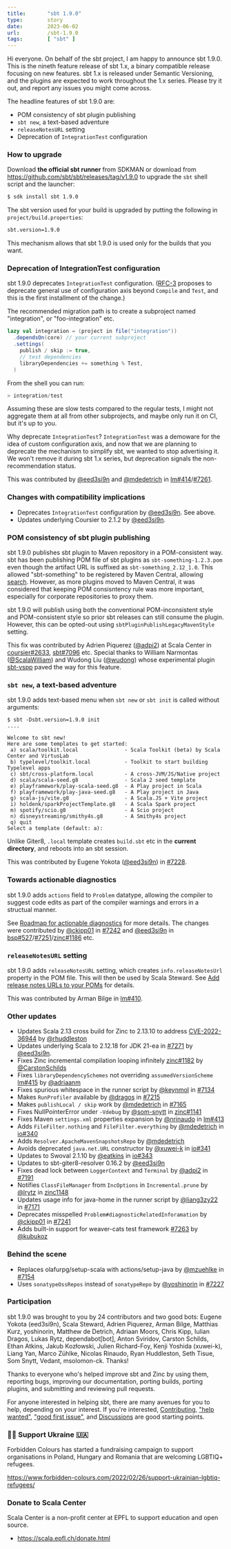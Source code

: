 ```yaml
---
title:       "sbt 1.9.0"
type:        story
date:        2023-06-02
url:         /sbt-1.9.0
tags:        [ "sbt" ]
---
```


Hi everyone. On behalf of the sbt project, I am happy to announce sbt 1.9.0. This is the nineth feature release of sbt 1.x, a binary compatible release focusing on new features. sbt 1.x is released under Semantic Versioning, and the plugins are expected to work throughout the 1.x series. Please try it out, and report any issues you might come across.

The headline features of sbt 1.9.0 are:

- POM consistency of sbt plugin publishing
- `sbt new`, a text-based adventure
- `releaseNotesURL` setting
- Deprecation of `IntegrationTest` configuration

<!--more-->

### How to upgrade

Download **the official sbt runner** from SDKMAN or download from <https://github.com/sbt/sbt/releases/tag/v1.9.0> to upgrade the `sbt` shell script and the launcher:

```bash
$ sdk install sbt 1.9.0
```

The sbt version used for your build is upgraded by putting the following in `project/build.properties`:

```bash
sbt.version=1.9.0
```

This mechanism allows that sbt 1.9.0 is used only for the builds that you want.

<a id="IntegrationTest"></a>

### Deprecation of IntegrationTest configuration

sbt 1.9.0 deprecates `IntegrationTest` configuration. ([RFC-3](/sbt-drop-custom-config/) proposes to deprecate general use of configuration axis beyond `Compile` and `Test`, and this is the first installment of the change.)

The recommended migration path is to create a subproject named "integration", or "foo-integration" etc.

```scala
lazy val integration = (project in file("integration"))
  .dependsOn(core) // your current subproject
  .settings(
    publish / skip := true,
    // test dependencies
    libraryDependencies += something % Test,
  )
```

From the shell you can run:

```scala
> integration/test
```

Assuming these are slow tests compared to the regular tests, I might not aggregate them at all from other subprojects, and maybe only run it on CI, but it's up to you.

Why deprecate `IntegrationTest`? `IntegrationTest` was a demoware for the idea of custom configuration axis, and now that we are planning to deprecate the mechanism to simplify sbt, we wanted to stop advertising it. We won't remove it during sbt 1.x series, but deprecation signals the non-recommendation status.

This was contributed by [@eed3si9n][@eed3si9n] and [@mdedetrich][@mdedetrich] in [lm#414][lm414]/[#7261][7261].

### Changes with compatibility implications

- Deprecates `IntegrationTest` configuration by [@eed3si9n][@eed3si9n]. See above.
- Updates underlying Coursier to 2.1.2 by [@eed3si9n][@eed3si9n].

<a id="pom"></a>
### POM consistency of sbt plugin publishing

sbt 1.9.0 publishes sbt plugin to Maven repository in a POM-consistent way. sbt has been publishing POM file of sbt plugins as `sbt-something-1.2.3.pom` even though the artifact URL is suffixed as `sbt-something_2.12_1.0`. This allowed "sbt-something" to be registered by Maven Central, allowing [search](https://central.sonatype.com/search?smo=true&q=sbt-pgp). However, as more plugins moved to Maven Central, it was considered that keeping POM consisntency rule was more important, especially for corporate repositories to proxy them.

sbt 1.9.0 will publish using both the conventional POM-inconsistent style and POM-consistent style so prior sbt releases can still consume the plugin. However, this can be opted-out using `sbtPluginPublishLegacyMavenStyle` setting.

This fix was contributed by Adrien Piquerez ([@adpi2][@adpi2]) at Scala Center in [coursier#2633][coursier2633], [sbt#7096][7096] etc. Special thanks to William Narmontas ([@ScalaWilliam][@ScalaWilliam]) and Wudong Liu ([@wudong][@wudong]) whose experimental plugin [sbt-vspp](https://github.com/esbeetee/sbt-vspp) paved the way for this feature.

<a id="init"></a>
### `sbt new`, a text-based adventure

sbt 1.9.0 adds text-based menu when `sbt new` or `sbt init` is called without arguments:

```
$ sbt -Dsbt.version=1.9.0 init
....

Welcome to sbt new!
Here are some templates to get started:
 a) scala/toolkit.local               - Scala Toolkit (beta) by Scala Center and VirtusLab
 b) typelevel/toolkit.local           - Toolkit to start building Typelevel apps
 c) sbt/cross-platform.local          - A cross-JVM/JS/Native project
 d) scala/scala-seed.g8               - Scala 2 seed template
 e) playframework/play-scala-seed.g8  - A Play project in Scala
 f) playframework/play-java-seed.g8   - A Play project in Java
 g) scala-js/vite.g8                  - A Scala.JS + Vite project
 i) holdenk/sparkProjectTemplate.g8   - A Scala Spark project
 m) spotify/scio.g8                   - A Scio project
 n) disneystreaming/smithy4s.g8       - A Smithy4s project
 q) quit
Select a template (default: a):
```

Unlike Giter8, `.local` template creates `build.sbt` etc in the **current directory**, and reboots into an sbt session.

This was contributed by Eugene Yokota ([@eed3si9n][@eed3si9n]) in [#7228][7228].

### Towards actionable diagnostics

sbt 1.9.0 adds `actions` field to `Problem` datatype, allowing the compiler to suggest code edits as part of the compiler warnings and errors in a structual manner.

See [Roadmap for actionable diagnostics][actionable] for more details. The changes were contributed by [@ckipp01][@ckipp01] in [#7242][7242] and [@eed3si9n][@eed3si9n] in [bsp#527][bsp527]/[#7251][7251]/[zinc#1186][zinc1186] etc.

### `releaseNotesURL` setting

sbt 1.9.0 adds `releaseNotesURL` setting, which creates `info.releaseNotesUrl` property in the POM file. This will then be used by Scala Steward. See [
Add release notes URLs to your POMs](https://contributors.scala-lang.org/t/add-release-notes-urls-to-your-poms/6059/1) for details.

This was contributed by Arman Bilge in [lm#410][lm410].

### Other updates

- Updates Scala 2.13 cross build for Zinc to 2.13.10 to address [CVE-2022-36944](https://cve.mitre.org/cgi-bin/cvename.cgi?name=CVE-2022-36944) by [@rhuddleston][@rhuddleston]
- Updates underlying Scala to 2.12.18 for JDK 21-ea in [#7271][7271] by [@eed3si9n][@eed3si9n].
- Fixes Zinc incremental compilation looping infinitely [zinc#1182][zinc1182] by [@CarstonSchilds][@CarstonSchilds]
- Fixes `libraryDependencySchemes` not overriding `assumedVersionScheme` [lm#415][lm415] by [@adriaanm][@adriaanm]
- Fixes spurious whitespace in the runner script by [@keynmol][@keynmol] in [#7134][7134]
- Makes `RunProfiler` available by [@dragos][@dragos] in [#7215][7215]
- Makes `publishLocal / skip` work by [@mdedetrich][@mdedetrich] in [#7165][7165]
- Fixes NullPointerError under `-Vdebug` by [@som-snytt][@som-snytt] in [zinc#1141][zinc1141]
- Fixes Maven `settings.xml` properties expansion by [@nrinaudo][@nrinaudo] in [lm#413][lm413]
- Adds `FileFilter.nothing` and `FileFilter.everything` by [@mdedetrich][@mdedetrich] in [io#340][io340]
- Adds `Resolver.ApacheMavenSnapshotsRepo` by [@mdedetrich][@mdedetrich]
- Avoids deprecated `java.net.URL` constructor by [@xuwei-k][@xuwei-k] in [io#341][io341]
- Updates to Swoval 2.1.10 by [@eatkins][@eatkins] in [io#343][io343]
- Updates to sbt-giter8-resolver 0.16.2 by [@eed3si9n][@eed3si9n]
- Fixes dead lock between `LoggerContext` and `Terminal` by [@adpi2][@adpi2] in [#7191][7191]
- Notifies `ClassFileManager` from `IncOptions` in `Incremental.prune` by [@lrytz] in [zinc1148][zinc1148]
- Updates usage info for java-home in the runner script by [@liang3zy22][@liang3zy22] in [#7171][7171]
- Deprecates misspelled `Problem#diagnosticRelatedInforamation` by [@ckipp01][@ckipp01] in [#7241][7241]
- Adds built-in support for weaver-cats test framework [#7263][7263] by [@kubukoz][@kubukoz]

### Behind the scene

- Replaces olafurpg/setup-scala with actions/setup-java by [@mzuehlke][@mzuehlke] in [#7154][7154]
- Uses `sonatypeOssRepos` instead of `sonatypeRepo` by [@yoshinorin][@yoshinorin] in [#7227][7227]

### Participation

sbt 1.9.0 was brought to you by 24 contributors and two good bots: Eugene Yokota (eed3si9n), Scala Steward, Adrien Piquerez, Arman Bilge, Matthias Kurz, yoshinorin, Matthew de Detrich, Adriaan Moors, Chris Kipp, Iulian Dragos, Lukas Rytz, dependabot[bot], Anton Sviridov, Carston Schilds, Ethan Atkins, Jakub Kozłowski, Julien Richard-Foy, Kenji Yoshida (xuwei-k), Liang Yan, Marco Zühlke, Nicolas Rinaudo, Ryan Huddleston, Seth Tisue, Som Snytt, Vedant, msolomon-ck. Thanks!

Thanks to everyone who's helped improve sbt and Zinc by using them, reporting bugs, improving our documentation, porting builds, porting plugins, and submitting and reviewing pull requests.

For anyone interested in helping sbt, there are many avenues for you to help, depending on your interest. If you're interested, [Contributing](https://github.com/sbt/sbt/blob/develop/CONTRIBUTING.md), ["help wanted"](https://github.com/sbt/sbt/issues?q=is%3Aissue+is%3Aopen+label%3A%22help+wanted%22), ["good first issue"](https://github.com/sbt/sbt/issues?q=is%3Aissue+is%3Aopen+label%3A%22good+first+issue%22), and [Discussions](https://github.com/sbt/sbt/discussions/) are good starting points.

### 🏳️‍🌈 Support Ukraine 🇺🇦

Forbidden Colours has started a fundraising campaign to support organisations in Poland, Hungary and Romania that are welcoming LGBTIQ+ refugees.

<https://www.forbidden-colours.com/2022/02/26/support-ukrainian-lgbtiq-refugees/>

### Donate to Scala Center

Scala Center is a non-profit center at EPFL to support education and open source.

- <https://scala.epfl.ch/donate.html>

  [@eed3si9n]: https://github.com/eed3si9n
  [@Nirvikalpa108]: https://github.com/Nirvikalpa108
  [@adpi2]: https://github.com/adpi2
  [@er1c]: https://github.com/er1c
  [@eatkins]: https://github.com/eatkins
  [@dwijnand]: https://github.com/dwijnand
  [@ckipp01]: https://github.com/ckipp01
  [@mdedetrich]: https://github.com/mdedetrich
  [@xuwei-k]: https://github.com/xuwei-k
  [@nrinaudo]: https://github.com/nrinaudo
  [@CarstonSchilds]: https://github.com/CarstonSchilds
  [@som-snytt]: https://github.com/som-snytt
  [@lrytz]: https://github.com/lrytz
  [@dragos]: https://github.com/dragos
  [@keynmol]: https://github.com/keynmol
  [@mzuehlke]: https://github.com/mzuehlke
  [@yoshinorin]: https://github.com/yoshinorin
  [@liang3zy22]: https://github.com/liang3zy22
  [@adriaanm]: https://github.com/adriaanm
  [@wudong]: https://github.com/wudong
  [@ScalaWilliam]: https://github.com/ScalaWilliam
  [@rhuddleston]: https://github.com/rhuddleston
  [@kubukoz]: https://github.com/kubukoz
  [7096]: https://github.com/sbt/sbt/pull/7096
  [7215]: ttps://github.com/sbt/sbt/pull/7215
  [7191]: https://github.com/sbt/sbt/pull/7191
  [7228]: https://github.com/sbt/sbt/pull/7228
  [7134]: https://github.com/sbt/sbt/pull/7134
  [7165]: https://github.com/sbt/sbt/pull/7165
  [7154]: https://github.com/sbt/sbt/pull/7154
  [7227]: https://github.com/sbt/sbt/pull/7227
  [7171]: https://github.com/sbt/sbt/pull/7171
  [7234]: https://github.com/sbt/sbt/pull/7234
  [7241]: https://github.com/sbt/sbt/pull/7241
  [7242]: https://github.com/sbt/sbt/pull/7242
  [7251]: https://github.com/sbt/sbt/pull/7251
  [7271]: https://github.com/sbt/sbt/pull/7271
  [7261]: https://github.com/sbt/sbt/pull/7261
  [7263]: https://github.com/sbt/sbt/pull/7263
  [zinc1182]: https://github.com/sbt/zinc/pull/1182
  [zinc1141]: https://github.com/sbt/zinc/pull/1141
  [zinc1148]: https://github.com/sbt/zinc/pull/1148
  [zinc1186]: https://github.com/sbt/zinc/pull/1186
  [zinc1196]: https://github.com/sbt/zinc/pull/1196
  [lm410]: https://github.com/sbt/librarymanagement/pull/410
  [lm411]: https://github.com/sbt/librarymanagement/pull/411
  [lm413]: https://github.com/sbt/librarymanagement/pull/413
  [lm414]: https://github.com/sbt/librarymanagement/pull/414
  [lm415]: https://github.com/sbt/librarymanagement/pull/415
  [io340]: https://github.com/sbt/io/pull/340
  [io341]: https://github.com/sbt/io/pull/341
  [io343]: https://github.com/sbt/io/pull/343
  [coursier2633]: https://github.com/coursier/coursier/pull/2633
  [io344]: https://github.com/sbt/io/pull/344
  [zinc1185]: https://github.com/sbt/zinc/pull/1185
  [zinc1186]: https://github.com/sbt/zinc/pull/1186
  [bsp527]: https://github.com/build-server-protocol/build-server-protocol/pull/527
  [actionable]: https://contributors.scala-lang.org/t/roadmap-for-actionable-diagnostics/6172/1
